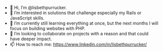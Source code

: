 - 👋 Hi, I’m @lisbethpurrucker.
- 👀 I’m interested in solutions that challenge especially my Rails or JavaScript skills.
- 🌱 I’m currently still learning everything at once, but the next months I will focus on building websites with PHP.
- 💞️ I’m looking to collaborate on projects with a reason and that could have deeper impact.
- 📫 How to reach me: https://www.linkedin.com/in/lisbethpurrucker/

